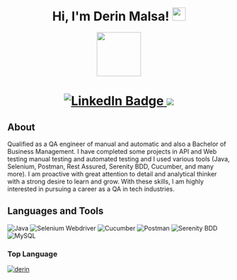 <h1 align="center">
Hi, I'm Derin Malsa!
<img src="https://media.giphy.com/media/hvRJCLFzcasrR4ia7z/giphy.gif" width="30">
	</a>
</h1>
<div id="header" align="center">
  <img src="https://media.giphy.com/media/M9gbBd9nbDrOTu1Mqx/giphy.gif" width="100"/>
</div>
<h1 align="center">
 <div id="badges">
  <a href="https://www.linkedin.com/in/derin-malsa">
    <img src="https://img.shields.io/badge/LinkedIn-blue?style=for-the-badge&logo=linkedin&logoColor=white" alt="LinkedIn Badge"/>
  </a>
   <a href="https://www.instagram.com/d_malsa">
    <img src="https://img.shields.io/badge/Instagram-chocolate?logo=Instagram&logoColor=white&style=for-the-badge"/>
  </a>
  </div>

 ## About 
Qualified as a QA engineer of manual and automatic and also a Bachelor of Business Management. I have completed
some projects in API and Web testing manual testing and automated testing and I used various tools (Java, Selenium,
Postman, Rest Assured, Serenity BDD, Cucumber, and many more). I am proactive with great attention to detail and
analytical thinker with a strong desire to learn and grow. With these skills, I am highly interested in pursuing a career
as a QA in tech industries.
	
## Languages and Tools

![Java](https://img.shields.io/badge/JAVA-blue?style=for-the-badge&logo=java&logoColor=white%22%20alt=%22java%20badge%22)
![Selenium Webdriver](https://img.shields.io/badge/selenium-blue?logo=selenium&logoColor=white&style=for-the-badge)
![Cucumber](https://img.shields.io/badge/cucumber-blue?logo=cucumber&logoColor=white&style=for-the-badge)
![Postman](https://img.shields.io/badge/postman-blue?logo=postman&logoColor=white&style=for-the-badge)
![Serenity BDD](https://img.shields.io/badge/SerenityBDD-blue?logo=SerenityBDD&logoColor=white&style=for-the-badge)
![MySQL](https://img.shields.io/badge/mysql-blue?logo=mysql&logoColor=white&style=for-the-badge)

### Top Language
<p align="left">
	<a href="https://github.com/derin2024">
	<img src="https://github-readme-stats.vercel.app/api/top-langs/?username=derin2024&langs_count=8&layout=compact" alt="derin">
	</a>
	<br/>
<br/>
</p>
<br/>

<table style="border: none">

</table>
